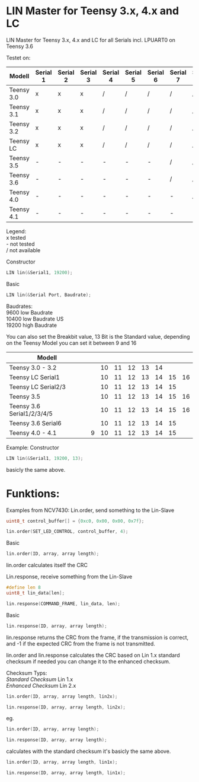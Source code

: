 # LIN Master for Teensy 3.x, 4.x and LC
LIN Master for Teensy 3.x, 4.x and LC for all Serials incl. LPUART0 on Teensy 3.6

Testet on:

| Modell |Serial 1 |Serial 2 |Serial 3 |Serial 4 |Serial 5 |Serial 6 |Serial 7 |Serial 8 |
|------------|---|---|---|---|---|---|---|---|
| Teensy 3.0 | x | x | x | / | / | / | / | / |
| Teensy 3.1 | x | x | x | / | / | / | / | / |
| Teensy 3.2 | x | x | x | / | / | / | / | / |
| Teensy LC | x | x | x | / | / | / | / | / |
| Teensy 3.5 | - | - | - | - | - | - | / | / |
| Teensy 3.6 | - | - | - | - | - | - | / | / |
| Teensy 4.0 | - | - | - | - | - | - | - | / |
| Teensy 4.1 | - | - | - | - | - | - | - | - |

Legend:  
x tested  
\- not tested  
/ not available  

Constructor
```c++
LIN lin(&Serial1, 19200);
```
Basic
```c++
LIN lin(&Serial Port, Baudrate);
```
Baudrates:  
  9600 low Baudrate  
10400 low Baudrate US  
19200 high Baudrate  

You can also set the Breakbit value, 13 Bit is the Standard value, depending on the Teensy Model you can set it between 9 and 16

| Modell |  |  |  |  |  |  |  |  |
|----------------------------|----|----|----|----|----|----|----|----|
| Teensy 3.0 - 3.2 |  | 10 | 11 | 12 | 13 | 14 |  |  |
| Teensy LC Serial1 |  | 10 | 11 | 12 | 13 | 14 | 15 | 16 |
| Teensy LC Serial2/3 |  | 10 | 11 | 12 | 13 | 14 | 15 |  |
| Teensy 3.5 |  | 10 | 11 | 12 | 13 | 14 | 15 | 16 |
| Teensy 3.6 Serial1/2/3/4/5 |  | 10 | 11 | 12 | 13 | 14 | 15 | 16 |
| Teensy 3.6 Serial6 |  | 10 | 11 | 12 | 13 | 14 | 15 |  |
| Teensy 4.0 - 4.1 | 9 | 10 | 11 | 12 | 13 | 14 | 15 |  |

Example:
Constructor
```c++
LIN lin(&Serial1, 19200, 13);
```
basicly the same above.

# Funktions:
Examples from NCV7430:
Lin.order, send something to the Lin-Slave

```c++
uint8_t control_buffer[] = {0xc0, 0x00, 0x00, 0x7f};

lin.order(SET_LED_CONTROL, control_buffer, 4);
```
Basic
```c++
lin.order(ID, array, array length);
```
lin.order calculates itself the CRC

Lin.response, receive something from the Lin-Slave
```c++
#define len 8
uint8_t lin_data[len];

lin.response(COMMAND_FRAME, lin_data, len);
```
Basic
```c++
lin.response(ID, array, array length);
```

lin.response returns the CRC from the frame, if the transmission is correct,
and -1 if the expected CRC from the frame is not transmitted.

lin.order and lin.response calculates the CRC based on Lin 1.x standard checksum if needed you can
change it to the enhanced checksum.

Checksum Typs:  
_Standard Checksum_ Lin 1.x  
_Enhanced Checksum_ Lin 2.x  

```c++
lin.order(ID, array, array length, lin2x);

lin.response(ID, array, array length, lin2x);
```

eg.
```c++
lin.order(ID, array, array length);

lin.response(ID, array, array length);
```
calculates with the standard checksum it's basicly the same above.
```c++
lin.order(ID, array, array length, lin1x);

lin.response(ID, array, array length, lin1x);
```

